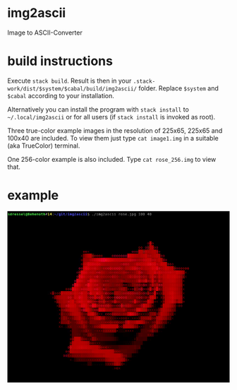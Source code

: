 # img2ascii
Image to ASCII-Converter

# build instructions

Execute `stack build`. Result is then in your `.stack-work/dist/$system/$cabal/build/img2ascii/` folder. Replace `$system` and `$cabal` according to your installation.

Alternatively you can install the program with `stack install` to `~/.local/img2ascii` or for all users (if `stack install` is invoked as root).

Three true-color example images in the resolution of 225x65, 225x65 and 100x40 are included. To view them just type `cat image1.img` in a suitable (aka TrueColor) terminal.

One 256-color example is also included. Type `cat rose_256.img` to view that.

# example

![rose-image](https://raw.githubusercontent.com/Drezil/img2ascii/master/example_small.png)

